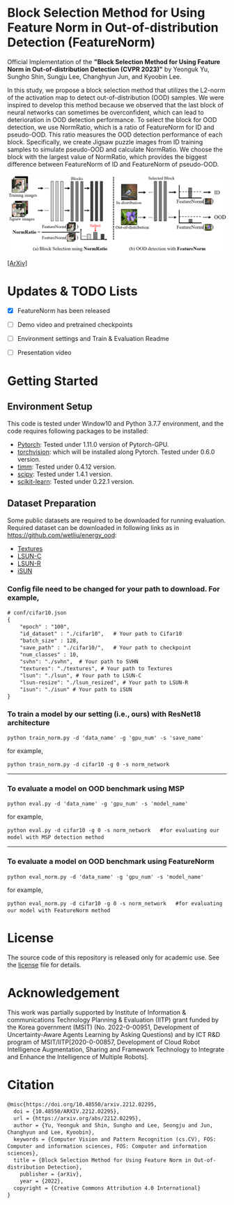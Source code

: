 # Block Selection Method for Using Feature Norm in Out-of-distribution Detection (FeatureNorm)
Official Implementation of the **"Block Selection Method for Using Feature Norm in Out-of-distribution Detection (CVPR 2023)"** by Yeonguk Yu, Sungho Shin, Sungju Lee, Changhyun Jun, and Kyoobin Lee. 

In this study, we propose a block selection method that utilizes the L2-norm of the activation map to detect out-of-distribution (OOD) samples. We were inspired to develop this method because we observed that the last block of neural networks can sometimes be overconfident, which can lead to deterioration in OOD detection performance. To select the block for OOD detection, we use NormRatio, which is a ratio of FeatureNorm for ID and pseudo-OOD. This ratio measures the OOD detection performance of each block. Specifically, we create Jigsaw puzzle images from ID training samples to simulate pseudo-OOD and calculate NormRatio. We choose the block with the largest value of NormRatio, which provides the biggest difference between FeatureNorm of ID and FeatureNorm of pseudo-OOD.

![concept.png](/figure/figure_intro.png)



[[ArXiv]](https://arxiv.org/abs/2212.02295)

# Updates & TODO Lists
- [x] FeatureNorm has been released
- [ ] Demo video and pretrained checkpoints
- [ ] Environment settings and Train & Evaluation Readme
- [ ] Presentation video


# Getting Started
## Environment Setup
   This code is tested under Window10 and Python 3.7.7 environment, and the code requires following packages to be installed:
    
   - [Pytorch](https://pytorch.org/): Tested under 1.11.0 version of Pytorch-GPU.
   - [torchvision](https://pytorch.org/vision/stable/index.html): which will be installed along Pytorch. Tested under 0.6.0 version.
   - [timm](https://github.com/rwightman/pytorch-image-models): Tested under 0.4.12 version.
   - [scipy](https://www.scipy.org/): Tested under 1.4.1 version.
   - [scikit-learn](https://scikit-learn.org/stable/): Tested under 0.22.1 version.


## Dataset Preparation
   Some public datasets are required to be downloaded for running evaluation. Required dataset can be downloaded in following links as in https://github.com/wetliu/energy_ood:    
   - [Textures](https://www.robots.ox.ac.uk/~vgg/data/dtd/)
   - [LSUN-C](https://www.dropbox.com/s/fhtsw1m3qxlwj6h/LSUN.tar.gz)
   - [LSUN-R](https://www.dropbox.com/s/moqh2wh8696c3yl/LSUN_resize.tar.gz)
   - [iSUN](https://www.dropbox.com/s/ssz7qxfqae0cca5/iSUN.tar.gz)

### Config file need to be changed for your path to download. For example,
~~~
# conf/cifar10.json
{
    "epoch" : "100",
    "id_dataset" : "./cifar10",   # Your path to Cifar10
    "batch_size" : 128,
    "save_path" : "./cifar10/",   # Your path to checkpoint
    "num_classes" : 10,
    "svhn": "./svhn",  # Your path to SVHN
    "textures": "./textures", # Your path to Textures
    "lsun": "./lsun", # Your path to LSUN-C
    "lsun-resize": "./lsun_resized", # Your path to LSUN-R
    "isun": "./isun" # Your path to iSUN
}
~~~

### To train a model by our setting (i.e., ours) with ResNet18 architecture
~~~
python train_norm.py -d 'data_name' -g 'gpu_num' -s 'save_name'
~~~
for example, 
~~~
python train_norm.py -d cifar10 -g 0 -s norm_network
~~~

- - -
### To evaluate a model on OOD benchmark using MSP
~~~
python eval.py -d 'data_name' -g 'gpu_num' -s 'model_name'
~~~
for example, 
~~~
python eval.py -d cifar10 -g 0 -s norm_network   #for evaluating our model with MSP detection method
~~~
---
### To evaluate a model on OOD benchmark using FeatureNorm
~~~
python eval_norm.py -d 'data_name' -g 'gpu_num' -s 'model_name'
~~~
for example, 
~~~
python eval_norm.py -d cifar10 -g 0 -s norm_network   #for evaluating our model with FeatureNorm method
~~~
    
# License
The source code of this repository is released only for academic use. See the [license](LICENSE) file for details.

# Acknowledgement
This work was partially supported by Institute of Information \& communications Technology Planning \& Evaluation (IITP) grant funded by the Korea government (MSIT) (No. 2022-0-00951, Development of Uncertainty-Aware Agents Learning by Asking Questions) and by ICT R\&D program of MSIT/IITP[2020-0-00857, Development of Cloud Robot Intelligence Augmentation, Sharing and Framework Technology to Integrate and Enhance the Intelligence of Multiple Robots].

# Citation
```
@misc{https://doi.org/10.48550/arxiv.2212.02295,
  doi = {10.48550/ARXIV.2212.02295},
  url = {https://arxiv.org/abs/2212.02295},
  author = {Yu, Yeonguk and Shin, Sungho and Lee, Seongju and Jun, Changhyun and Lee, Kyoobin},
  keywords = {Computer Vision and Pattern Recognition (cs.CV), FOS: Computer and information sciences, FOS: Computer and information sciences},
  title = {Block Selection Method for Using Feature Norm in Out-of-distribution Detection},
    publisher = {arXiv},
    year = {2022},  
  copyright = {Creative Commons Attribution 4.0 International}
}

```

